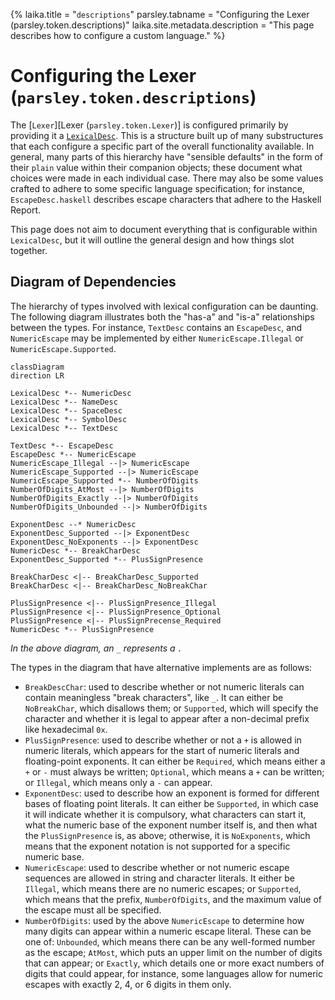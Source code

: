 {%
laika.title = "`descriptions`"
parsley.tabname = "Configuring the Lexer (parsley.token.descriptions)"
laika.site.metadata.description = "This page describes how to configure a custom language."
%}

# Configuring the Lexer (`parsley.token.descriptions`)
The [`Lexer`][Lexer (`parsley.token.Lexer`)] is configured primarily by providing it a
[`LexicalDesc`](@:api(parsley.token.descriptions.LexicalDesc)). This is a structure built up
of many substructures that each configure a specific part of the overall functionality available.
In general, many parts of this hierarchy have "sensible defaults" in the form of their `plain` value
within their companion objects; these document what choices were made in each individual case. There
may also be some values crafted to adhere to some specific language specification; for instance,
`EscapeDesc.haskell` describes escape characters that adhere to the Haskell Report.

This page does not aim to document everything that is configurable within `LexicalDesc`, but it will
outline the general design and how things slot together.

## Diagram of Dependencies
The hierarchy of types involved with lexical configuration can be daunting. The following diagram
illustrates both the "has-a" and "is-a" relationships between the types. For instance, `TextDesc`
contains an `EscapeDesc`, and `NumericEscape` may be implemented by either `NumericEscape.Illegal` or
`NumericEscape.Supported`.

```mermaid
classDiagram
direction LR

LexicalDesc *-- NumericDesc
LexicalDesc *-- NameDesc
LexicalDesc *-- SpaceDesc
LexicalDesc *-- SymbolDesc
LexicalDesc *-- TextDesc

TextDesc *-- EscapeDesc
EscapeDesc *-- NumericEscape
NumericEscape_Illegal --|> NumericEscape
NumericEscape_Supported --|> NumericEscape
NumericEscape_Supported *-- NumberOfDigits
NumberOfDigits_AtMost --|> NumberOfDigits
NumberOfDigits_Exactly --|> NumberOfDigits
NumberOfDigits_Unbounded --|> NumberOfDigits

ExponentDesc --* NumericDesc
ExponentDesc_Supported --|> ExponentDesc
ExponentDesc_NoExponents --|> ExponentDesc
NumericDesc *-- BreakCharDesc
ExponentDesc_Supported *-- PlusSignPresence

BreakCharDesc <|-- BreakCharDesc_Supported
BreakCharDesc <|-- BreakCharDesc_NoBreakChar

PlusSignPresence <|-- PlusSignPresence_Illegal
PlusSignPresence <|-- PlusSignPresence_Optional
PlusSignPresence <|-- PlusSignPrecense_Required
NumericDesc *-- PlusSignPresence
```
*In the above diagram, an `_` represents a `.`*

The types in the diagram that have alternative implements are as follows:

* `BreakDescChar`: used to describe whether or not numeric literals can contain meaningless
  "break characters", like `_`. It can either be `NoBreakChar`, which disallows them; or
  `Supported`, which will specify the character and whether it is legal to appear after a non-decimal
  prefix like hexadecimal `0x`.
* `PlusSignPresence`: used to describe whether or not a `+` is allowed in numeric literals, which
  appears for the start of numeric literals and floating-point exponents. It can either be `Required`,
  which means either a `+` or `-` must always be written; `Optional`, which means a `+` can be written;
  or `Illegal`, which means only a `-` can appear.
* `ExponentDesc`: used to describe how an exponent is formed for different bases of floating point
  literals. It can either be `Supported`, in which case it will indicate whether it is compulsory,
  what characters can start it, what the numeric base of the exponent number itself is, and then
  what the `PlusSignPresence` is, as above; otherwise, it is `NoExponents`, which means that the
  exponent notation is not supported for a specific numeric base.
* `NumericEscape`: used to describe whether or not numeric escape sequences are allowed in string and
  character literals. It either be `Illegal`, which means there are no numeric escapes; or `Supported`,
  which means that the prefix, `NumberOfDigits`, and the maximum value of the escape must all be
  specified.
* `NumberOfDigits`: used by the above `NumericEscape` to determine how many digits can appear within
  a numeric escape literal. These can be one of: `Unbounded`, which means there can be any well-formed
  number as the escape; `AtMost`, which puts an upper limit on the number of digits that can appear;
  or `Exactly`, which details one or more exact numbers of digits that could appear, for instance,
  some languages allow for numeric escapes with exactly 2, 4, or 6 digits in them only.
